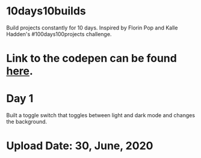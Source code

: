 # 10days10builds
Build projects constantly for 10 days. Inspired by Florin Pop and Kalle Hadden's #100days100projects challenge.

# Link to the codepen can be found [here](https://codepen.io/23Boro/pen/WNrXvNv).

# Day 1
Built a toggle switch that toggles between light and dark mode and changes the background.

# Upload Date: 30, June, 2020 
